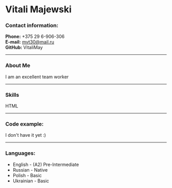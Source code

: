 # Vitali Majewski

### Contact information:
**Phone:** +375 29 6-906-306  
**E-mail:** mvt30@mail.ru  
**GitHub:** VitaliMay

----

### About Me
I am an excellent team worker  


----
### Skills
HTML

----
### Code example:
I don't have it yet :)

-----
### Languages:
* English - (A2) Pre-Intermediate
* Russian - Native
* Polish - Basic
* Ukrainian - Basic

